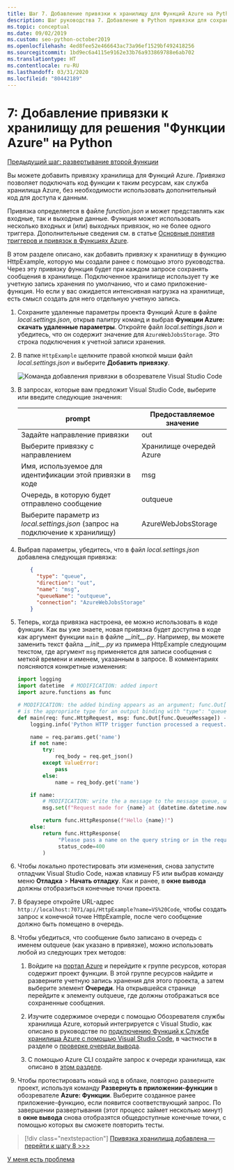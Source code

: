 ```yaml
---
title: Шаг 7. Добавление привязки к хранилищу для Функций Azure на Python с помощью VS Code
description: Шаг руководства 7. Добавление в Python привязки для сохранения сообщений в службе хранилища Azure
ms.topic: conceptual
ms.date: 09/02/2019
ms.custom: seo-python-october2019
ms.openlocfilehash: 4ed8fee52e466643ac73a96ef1529bf492418256
ms.sourcegitcommit: 1bd9ec6a4115e9162e33b76a933869788e6ab702
ms.translationtype: HT
ms.contentlocale: ru-RU
ms.lasthandoff: 03/31/2020
ms.locfileid: "80442189"
---
```

# <a name="7-add-a-storage-binding-for-azure-functions-in-python"></a>7: Добавление привязки к хранилищу для решения "Функции Azure" на Python

[Предыдущий шаг: развертывание второй функции](tutorial-vs-code-serverless-python-06.md)

Вы можете добавить привязку хранилища для Функций Azure. _Привязка_ позволяет подключать код функции к таким ресурсам, как служба хранилища Azure, без необходимости использовать дополнительный код для доступа к данным.

Привязка определяется в файле *function.json* и может представлять как входные, так и выходные данные. Функция может использовать несколько входных и (или) выходных привязок, но не более одного триггера. Дополнительные сведения см. в статье [Основные понятия триггеров и привязок в Функциях Azure](/azure/azure-functions/functions-triggers-bindings).

В этом разделе описано, как добавить привязку к хранилищу в функцию HttpExample, которую мы создали ранее с помощью этого руководства. Через эту привязку функция будет при каждом запросе сохранять сообщения в хранилище. Подключенное хранилище использует ту же учетную запись хранения по умолчанию, что и само приложение-функция. Но если у вас ожидается интенсивная нагрузка на хранилище, есть смысл создать для него отдельную учетную запись.

1. Сохраните удаленные параметры проекта Функций Azure в файле *local.settings.json*, открыв палитру команд и выбрав **Функции Azure: скачать удаленные параметры**. Откройте файл *local.settings.json* и убедитесь, что он содержит значение для `AzureWebJobsStorage`. Это строка подключения к учетной записи хранения.

1. В папке `HttpExample` щелкните правой кнопкой мыши файл *local.settings.json* и выберите **Добавить привязку**.

    ![Команда добавления привязки в обозревателе Visual Studio Code](media/tutorial-vs-code-serverless-python/add-binding-command-to-azure-functions-in-visual-studio-code.png)

1. В запросах, которые вам предложит Visual Studio Code, выберите или введите следующие значения:

    | prompt | Предоставляемое значение |
    | --- | --- |
    | Задайте направление привязки | out |
    | Выберите привязку с направлением | Хранилище очередей Azure |
    | Имя, используемое для идентификации этой привязки в коде | msg |
    | Очередь, в которую будет отправлено сообщение | outqueue |
    | Выберите параметр из *local.settings.json* (запрос на подключение к хранилищу) | AzureWebJobsStorage |

1. Выбрав параметры, убедитесь, что в файл *local.settings.json* добавлена следующая привязка:

    ```json
        {
          "type": "queue",
          "direction": "out",
          "name": "msg",
          "queueName": "outqueue",
          "connection": "AzureWebJobsStorage"
        }
    ```

1. Теперь, когда привязка настроена, ее можно использовать в коде функции. Как вы уже знаете, новая привязка будет доступна в коде как аргумент функции `main` в файле *\_\_init\_\_.py*. Например, вы можете заменить текст файла *\_\_init\_\_.py* из примера HttpExample следующим текстом, где аргумент `msg` применяется для записи сообщения с меткой времени и именем, указанным в запросе. В комментариях поясняются конкретные изменения:

    ```python
    import logging
    import datetime  # MODIFICATION: added import
    import azure.functions as func

    # MODIFICATION: the added binding appears as an argument; func.Out[func.QueueMessage]
    # is the appropriate type for an output binding with "type": "queue" (in function.json).
    def main(req: func.HttpRequest, msg: func.Out[func.QueueMessage]) -> func.HttpResponse:
        logging.info('Python HTTP trigger function processed a request.')

        name = req.params.get('name')
        if not name:
            try:
                req_body = req.get_json()
            except ValueError:
                pass
            else:
                name = req_body.get('name')

        if name:
            # MODIFICATION: write the a message to the message queue, using msg.set
            msg.set(f"Request made for {name} at {datetime.datetime.now()}")

            return func.HttpResponse(f"Hello {name}!")
        else:
            return func.HttpResponse(
                 "Please pass a name on the query string or in the request body",
                 status_code=400
            )
    ```

1. Чтобы локально протестировать эти изменения, снова запустите отладчик Visual Studio Code, нажав клавишу F5 или выбрав команду меню **Отладка** > **Начать отладку**. Как и ранее, в **окне вывода** должны отобразиться конечные точки проекта.

1. В браузере откройте URL-адрес `http://localhost:7071/api/HttpExample?name=VS%20Code`, чтобы создать запрос к конечной точке HttpExample, после чего сообщение должно быть помещено в очередь.

1. Чтобы убедиться, что сообщение было записано в очередь с именем outqueue (как указано в привязке), можно использовать любой из следующих трех методов:

    1. Войдите на [портал Azure](https://portal.azure.com) и перейдите к группе ресурсов, которая содержит проект функции. В этой группе ресурсов найдите и разверните учетную запись хранения для этого проекта, а затем выберите элемент **Очереди**. На открывшейся странице перейдите к элементу outqueue, где должны отображаться все сохраненные сообщения.

    1. Изучите содержимое очереди с помощью Обозревателя службы хранилища Azure, который интегрируется с Visual Studio, как описано в руководстве по [подключению Функций к Службе хранилища Azure с помощью Visual Studio Code](/azure/azure-functions/functions-add-output-binding-storage-queue-vs-code), в частности в разделе о [проверке очереди вывода](/azure/azure-functions/functions-add-output-binding-storage-queue-vs-code#examine-the-output-queue).

    1. С помощью Azure CLI создайте запрос к очереди хранилища, как описано в [этом разделе](/azure/azure-functions/functions-add-output-binding-storage-queue-cli?pivots=programming-language-python).

1. Чтобы протестировать новый код в облаке, повторно разверните проект, используя команду **Развернуть в приложении-функции** в обозревателе **Azure: Функции**. Выберите созданное ранее приложение-функцию, если появится соответствующий запрос. По завершении развертывания (этот процесс займет несколько минут) в **окне вывода** снова отобразятся общедоступные конечные точки, с помощью которых вы сможете повторить тесты.

> [!div class="nextstepaction"]
> [Привязка хранилища добавлена — перейти к шагу 8 >>>](tutorial-vs-code-serverless-python-08.md)

[У меня есть проблема](https://www.research.net/r/PWZWZ52?tutorial=python-functions-extension&step=07-storage-binding)
